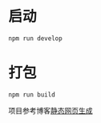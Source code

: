
# 启动

`npm run develop`

# 打包

`npm run build`

项目参考博客[静态网页生成](https://alongithub.github.io/2020/09/29/Gridsome-%E9%9D%99%E6%80%81%E7%BD%91%E9%A1%B5%E7%94%9F%E6%88%90/)

